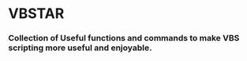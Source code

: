# VBSTAR
<h3> Collection of Useful functions and commands to make VBS scripting more useful and enjoyable.</h3>